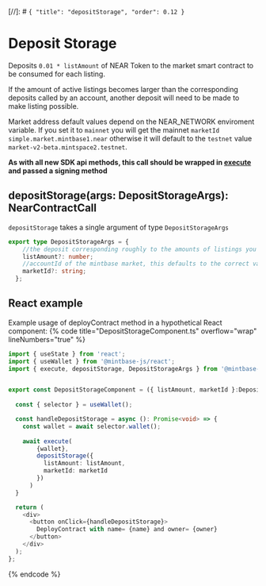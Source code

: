 [//]: # `{ "title": "depositStorage", "order": 0.12 }`

# Deposit Storage

Deposits `0.01 * listAmount` of NEAR Token to the market smart contract to be consumed for each listing.

If the amount of active listings becomes larger than the corresponding deposits  called by an account, another deposit will need to be made to make listing possible.

Market address default values depend on the NEAR_NETWORK enviroment variable. If you set it to `mainnet` you will get the mainnet `marketId` `simple.market.mintbase1.near` otherwise it will default to the `testnet` value `market-v2-beta.mintspace2.testnet`.

**As with all new SDK api methods, this call should be wrapped in [execute](../#execute) and passed a signing method**

## depositStorage(args: DepositStorageArgs): NearContractCall

`depositStorage` takes a single argument of type `DepositStorageArgs`

```typescript
export type DepositStorageArgs = {
    //the deposit corresponding roughly to the amounts of listings you will be doing
    listAmount?: number;
    //accountId of the mintbase market, this defaults to the correct value depending on the NEAR_NETWORK environment variable
    marketId?: string;
  };
```


## React example


Example usage of deployContract method in a hypothetical React component:
{% code title="DepositStorageComponent.ts" overflow="wrap" lineNumbers="true" %}

```typescript
import { useState } from 'react';
import { useWallet } from '@mintbase-js/react';
import { execute, depositStorage, DepositStorageArgs } from '@mintbase-js/sdk';


export const DepositStorageComponent = ({ listAmount, marketId }:DepositStorageArgs):JSX.Element => {
  
  const { selector } = useWallet();

  const handleDepositStorage = async (): Promise<void> => {
    const wallet = await selector.wallet();
    
    await execute(
        {wallet},
        depositStorage({
          listAmount: listAmount, 
          marketId: marketId
        })
      )
  }

  return (
    <div>
      <button onClick={handleDepositStorage}>
        DeployContract with name= {name} and owner= {owner}
      </button>
    </div>
  );
};
```
{% endcode %}